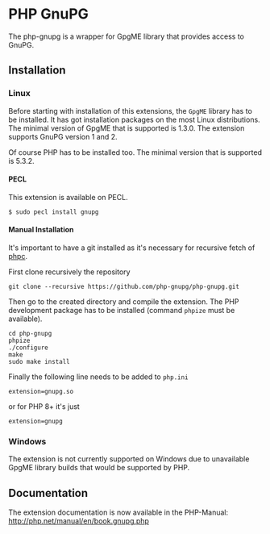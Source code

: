 # PHP GnuPG

The php-gnupg is a wrapper for GpgME library that provides access to GnuPG.


## Installation

### Linux

Before starting with installation of this extensions, the `GpgME` library has to be installed. It
has got installation packages on the most Linux distributions. The minimal version of GpgME that
is supported is 1.3.0. The extension supports GnuPG version 1 and 2.

Of course PHP has to be installed too. The minimal version that is supported is 5.3.2.

#### PECL

This extension is available on PECL. 

```
$ sudo pecl install gnupg
```

#### Manual Installation

It's important to have a git installed as it's necessary for recursive fetch of
[phpc](https://github.com/bukka/phpc).

First clone recursively the repository
```
git clone --recursive https://github.com/php-gnupg/php-gnupg.git
```

Then go to the created directory and compile the extension. The PHP development package has to be
installed (command `phpize` must be available).
```
cd php-gnupg
phpize
./configure
make
sudo make install
```

Finally the following line needs to be added to `php.ini`
```
extension=gnupg.so
```
or for PHP 8+ it's just
```
extension=gnupg
```

### Windows

The extension is not currently supported on Windows due to unavailable GpgME library builds that
would be supported by PHP.

## Documentation

The extension documentation is now available in the PHP-Manual: http://php.net/manual/en/book.gnupg.php
